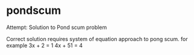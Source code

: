 # pondscum
Attempt: Solution to Pond scum problem

Correct solution requires system of equation approach to pong scum.  for example 
3x + 2  = 1
4x + 51 = 4
